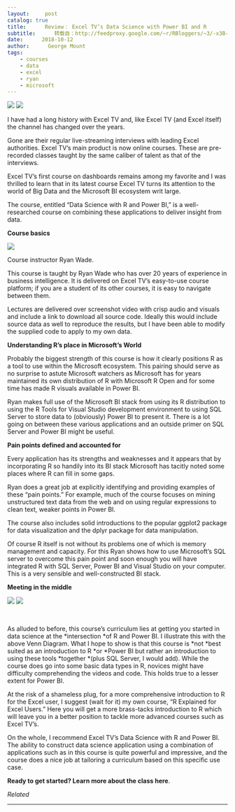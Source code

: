 ```yaml
---
layout:     post
catalog: true
title:      Review： Excel TV’s Data Science with Power BI and R
subtitle:      转载自：http://feedproxy.google.com/~r/RBloggers/~3/-x3B-k5ZQ4k/
date:      2018-10-12
author:      George Mount
tags:
    - courses
    - data
    - excel
    - ryan
    - microsoft
---
```






![](https://i1.wp.com/georgejmount.com/wp-content/uploads/2018/10/Review-of-Power-BI-R-Course.png?w=450&ssl=1)
![](https://i1.wp.com/georgejmount.com/wp-content/uploads/2018/10/Review-of-Power-BI-R-Course.png?w=450&ssl=1)


I have had a long history with Excel TV and, like Excel TV (and Excel itself) the channel has changed over the years.

Gone are their regular live-streaming interviews with leading Excel authorities. Excel TV’s main product is now online courses. These are pre-recorded classes taught by the same caliber of talent as that of the interviews.

Excel TV’s first course on dashboards remains among my favorite and I was thrilled to learn that in its latest course Excel TV turns its attention to the world of Big Data and the Microsoft BI ecosystem writ large.

The course, entitled “Data Science with R and Power BI,” is a well-researched course on combining these applications to deliver insight from data.

**Course basics**

![](https://i0.wp.com/georgejmount.com/wp-content/uploads/2018/10/RyanWade.jpg?resize=300%2C300&ssl=1)


Course instructor Ryan Wade.

This course is taught by Ryan Wade who has over 20 years of experience in business intelligence. It is delivered on Excel TV’s easy-to-use course platform; if you are a student of its other courses, it is easy to navigate between them.

Lectures are delivered over screenshot video with crisp audio and visuals and include a link to download all source code. Ideally this would include source data as well to reproduce the results, but I have been able to modify the supplied code to apply to my own data.

**Understanding R’s place in Microsoft’s World**

Probably the biggest strength of this course is how it clearly positions R as a tool to use within the Microsoft ecosystem. This pairing should serve as no surprise to astute Microsoft watchers as Microsoft has for years maintained its own distribution of R with Microsoft R Open and for some time has made R visuals available in Power BI.

Ryan makes full use of the Microsoft BI stack from using its R distribution to using the R Tools for Visual Studio development environment to using SQL Server to store data to (obviously) Power BI to present it. There is a lot going on between these various applications and an outside primer on SQL Server and Power BI might be useful.

**Pain points defined and accounted for**

Every application has its strengths and weaknesses and it appears that by incorporating R so handily into its BI stack Microsoft has tacitly noted some places where R can fill in some gaps.

Ryan does a great job at explicitly identifying and providing examples of these “pain points.” For example, much of the course focuses on mining unstructured text data from the web and on using regular expressions to clean text, weaker points in Power BI.

The course also includes solid introductions to the popular ggplot2 package for data visualization and the dplyr package for data manipulation.

Of course R itself is not without its problems one of which is memory management and capacity. For this Ryan shows how to use Microsoft’s SQL server to overcome this pain point and soon enough you will have integrated R with SQL Server, Power BI and Visual Studio on your computer. This is a very sensible and well-constructed BI stack.

**Meeting in the middle**

![](https://i1.wp.com/georgejmount.com/wp-content/uploads/2018/10/Venn-Diagram.png?w=450&ssl=1)
![](https://i1.wp.com/georgejmount.com/wp-content/uploads/2018/10/Venn-Diagram.png?w=450&ssl=1)


 

As alluded to before, this course’s curriculum lies at getting you started in data science at the *intersection *of R and Power BI. I illustrate this with the above Venn Diagram. What I hope to show is that this course is *not *best suited as an introduction to R *or *Power BI but rather an introduction to using these tools *together *(plus SQL Server, I would add). While the course does go into some basic data types in R, novices might have difficulty comprehending the videos and code. This holds true to a lesser extent for Power BI.

At the risk of a shameless plug, for a more comprehensive introduction to R for the Excel user, I suggest (wait for it) my own course, “R Explained for Excel Users.” Here you will get a more brass-tacks introduction to R which will leave you in a better position to tackle more advanced courses such as Excel TV’s.

On the whole, I recommend Excel TV’s Data Science with R and Power BI. The ability to construct data science application using a combination of applications such as in this course is quite powerful and impressive, and the course does a nice job at tailoring a curriculum based on this specific use case.

**Ready to get started? Learn more about the class here**.


*Related*








---
